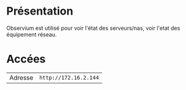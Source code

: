 # Présentation
Observium est utilisé pour voir l'état des serveurs/nas, voir l'etat des équipement réseau.

# Accées
|                |                                        |
|----------------|----------------------------------------|
|Adresse         |`http://172.16.2.144`                   |

